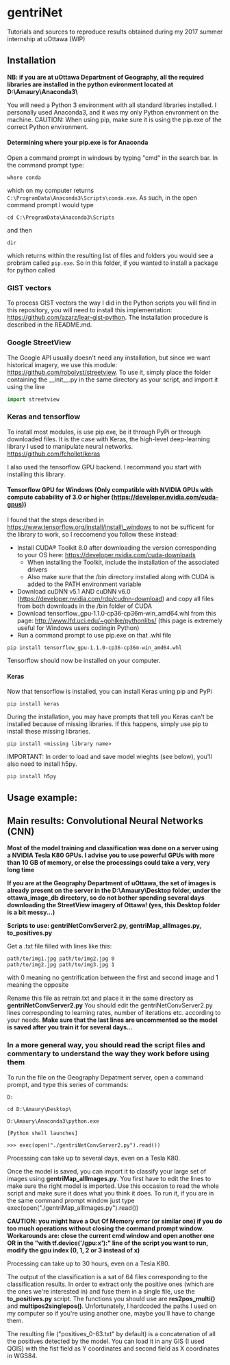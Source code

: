  # gentriNet
Tutorials and sources to reproduce results obtained during my 2017 summer internship at uOttawa
(WIP)

## Installation

__NB: if you are at uOttawa Department of Geography, all the required libraries are installed in the python evironment located at D:\Amaury\Anaconda3\\__ 

You will need a Python 3 environment with all standard libraries installed. I personally used Anaconda3, and it was my only Python envronment on the machine. CAUTION: When using pip, make sure it is using the pip.exe of the correct Python environment.

#### Determining where your pip.exe is for Anaconda
Open a command prompt in windows by typing "cmd" in the search bar.  In the command prompt type:

```shell 
where conda
``` 

which on my computer returns ```C:\ProgramData\Anaconda3\Scripts\conda.exe```.  As such, in the open command prompt I would type 

```shell
cd C:\ProgramData\Anaconda3\Scripts
``` 
and then 

```shell
dir
```
which returns within the resulting list of files and folders you would see a probram called ```pip.exe```.  So in this folder, if you wanted to install a package for python called 

### GIST vectors

To process GIST vectors the way I did in the Python scripts you will find in this repository, you will need to install this implementation: https://github.com/azarz/lear-gist-python. The installation procedure is described in the README.md.

### Google StreetView

The Google API usually doesn't need any installation, but since we want historical imagery, we use this module: https://github.com/robolyst/streetview. To use it, simply place the folder containing the \_\_init\_\_.py in the same directory as your script, and import it using the line 
```python
import streetview
```

### Keras and tensorflow

To install most modules, is use pip.exe, be it through PyPi or through downloaded files. It is the case with Keras, the high-level deep-learning library I used to manipulate neural networks. https://github.com/fchollet/keras

I also used the tensorflow GPU backend. I recommand you start with installing this library.

#### Tensorflow GPU for Windows (Only compatible with NVIDIA GPUs with compute cabability of 3.0 or higher (https://developer.nvidia.com/cuda-gpus))

I found that the steps described in https://www.tensorflow.org/install/install\_windows to not be sufficent for the library to work, so I reccomend you follow these instead:

* Install CUDA® Toolkit 8.0 after downloading the version corresponding to your OS here: https://developer.nvidia.com/cuda-downloads
  * When installing the Toolkit, include the installation of the associated drivers
  * Also make sure that the /bin directory installed along with CUDA is added to the PATH environment variable
* Download cuDNN v5.1 AND cuDNN v6.0 (https://developer.nvidia.com/rdp/cudnn-download) and copy all files from both downloads in the /bin folder of CUDA
* Download tensorflow\_gpu‑1.1.0‑cp36‑cp36m‑win\_amd64.whl from this page: http://www.lfd.uci.edu/~gohlke/pythonlibs/ (this page is extremely useful for Windows users codingin Python)
* Run a command prompt to use pip.exe on that .whl file
```shell
pip install tensorflow_gpu‑1.1.0‑cp36‑cp36m‑win_amd64.whl
```

Tensorflow should now be installed on your computer.

#### Keras

Now that tensorflow is installed, you can install Keras uning pip and PyPi
```shell
pip install keras
```

During the installation, you may have prompts that tell you Keras can't be installed because of missing libraries. If this happens, simply use pip to install these missing libraries.
```shell
pip install <missing library name>
```

IMPORTANT: In order to load and save model wieghts (see below), you'll also need to install h5py.
```shell
pip install h5py
```


## Usage example: 
## Main results: Convolutional Neural Networks (CNN)

__Most of the model training and classification was done on a server using a NVIDIA Tesla K80 GPUs. I advise you to use powerful GPUs with more than 10 GB of memory, or else the processings could take a very, very long time__

__If you are at the Geography Department of uOttawa, the set of images is already present on the server in the D:\Amaury\Desktop folder, under the ottawa\_image\_db directory, so do not bother spending several days downloading the StreetView imagery of Ottawa! (yes, this Desktop folder is a bit messy...)__

__Scripts to use: gentriNetConvServer2.py, gentriMap\_allImages.py, to\_positives.py__

Get a .txt file filled with lines like this:
```
path/to/img1.jpg path/to/img2.jpg 0
path/to/img2.jpg path/to/img3.jpg 1
```
with 0 meaning no gentrification between the first and second image and 1 meaning the opposite

Rename this file as retrain.txt and place it in the same directory as __gentriNetConvServer2.py__
You should edit the gentriNetConvServer2.py lines corresponding to learning rates, number of iterations etc. according to your needs.
__Make sure that the last lines are uncommented so the model is saved after you train it for several days...__
### In a more general way, you should read the script files and commentary to understand the way they work before using them

To run the file on the Geography Depatment server, open a command prompt, and type this series of commands:

```shell
D:

cd D:\Amaury\Desktop\

D:\Amaury\Anaconda3\python.exe

[Python shell launches]

>>> exec(open("./gentriNetConvServer2.py").read())
```

Processing can take up to several days, even on a Tesla K80.

Once the model is saved, you can import it to classify your large set of images using __gentriMap\_allImages.py__. You first have to edit the lines to make sure the right model is imported. Use this occasion to read the whole script and make sure it does what you think it does. To run it, if you are in the same command prompt window just type exec(open("./gentriMap\_allImages.py").read())

__CAUTION: you might have a Out Of Memory error (or similar one) if you do too much operations without closing the command prompt window. Workarounds are: close the current cmd window and open another one OR in the "with tf.device('/gpu:x'):" line of the script you want to run, modify the gpu index (0, 1, 2 or 3 instead of x)__

Processing can take up to 30 hours, even on a Tesla K80.

The output of the classification is a sat of 64 files corresponding to the classification results. In order to extract only the positive ones (which are the ones we're interested in) and fuse them in a single file, use the __to\_positives.py__ script. The functions you should use are __res2pos\_multi()__ and __multipos2singlepos()__. Unfortunately, I hardcoded the paths I used on my computer so if you're using another one, maybe you'll have to change them.

The resulting file ("positives\_0-63.txt" by default) is a concatenation of all the positives detected by the model. You can load it in any GIS (I used QGIS) with the fist field as Y coordinates and second field as X coordinates in WGS84.
